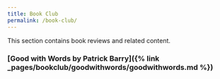 ```yaml
---
title: Book Club
permalink: /book-club/
---
```


This section contains book reviews and related content.

### [Good with Words by Patrick Barry]({% link _pages/bookclub/goodwithwords/goodwithwords.md %})
